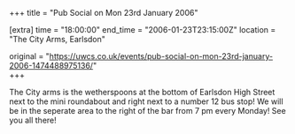 +++
title = "Pub Social on Mon 23rd January 2006"

[extra]
time = "18:00:00"
end_time = "2006-01-23T23:15:00Z"
location = "The City Arms, Earlsdon"

original = "https://uwcs.co.uk/events/pub-social-on-mon-23rd-january-2006-1474488975136/"    
+++

The City arms is the wetherspoons at the bottom of Earlsdon High Street next to the mini roundabout and right next to a number 12 bus stop\! We will be in the seperate area to the right of the bar from 7 pm every Monday\! See you all there\!

